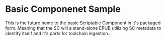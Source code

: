 # Basic Componenet Sample

This is the future home to the basic Scriptable Component in it's packaged form. 
Meaning that the SC will a stand-alone EPUB utilizing SC metadata to identify itself and it's parts for toolchain ingestion.

